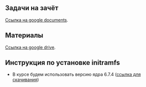 ## Задачи на зачёт
[Ссылка на google documents](https://docs.google.com/document/d/1nhAlUEMkvF5_fIKIAgFUUdx5BREyQTs4YXZAkKnwmYw/edit?usp=sharing).

## Материалы
[Ссылка на google drive](https://drive.google.com/drive/folders/1QniB2VWMpEYQezUCnY9fn29_vP2YVIiU?usp=drive_link).

## Инструкция по установке initramfs

- В курсе будем использовать версию ядра 6.7.4 ([ссылка для скачивания](https://cdn.kernel.org/pub/linux/kernel/v6.x/linux-6.7.4.tar.xz))

